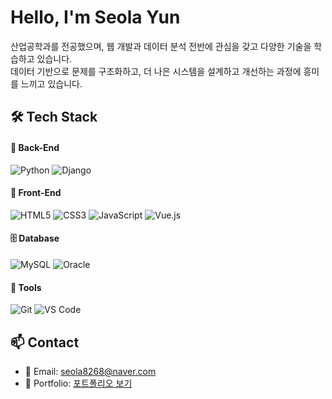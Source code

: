 # Hello, I'm Seola Yun
산업공학과를 전공했으며, 웹 개발과 데이터 분석 전반에 관심을 갖고 다양한 기술을 학습하고 있습니다.  
데이터 기반으로 문제를 구조화하고, 더 나은 시스템을 설계하고 개선하는 과정에 흥미를 느끼고 있습니다.

## 🛠️ Tech Stack
#### 🐍 Back-End  
![Python](https://img.shields.io/badge/Python3-3776AB?style=flat-square&logo=python&logoColor=white)
![Django](https://img.shields.io/badge/Django-092E20?style=flat-square&logo=django&logoColor=white)
#### 🎨 Front-End
![HTML5](https://img.shields.io/badge/HTML5-E34F26?style=flat-square&logo=html5&logoColor=white)
![CSS3](https://img.shields.io/badge/CSS3-1572B6?style=flat-square&logo=css3&logoColor=white)
![JavaScript](https://img.shields.io/badge/JavaScript-F7DF1E?style=flat-square&logo=javascript&logoColor=black)
![Vue.js](https://img.shields.io/badge/Vue.js-4FC08D?style=flat-square&logo=vue.js&logoColor=white)
#### 🗄️ Database
![MySQL](https://img.shields.io/badge/MySQL-4479A1?style=flat-square&logo=mysql&logoColor=white)
![Oracle](https://img.shields.io/badge/Oracle-F80000?style=flat-square&logo=oracle&logoColor=white)
#### 🧰 Tools
![Git](https://img.shields.io/badge/Git-F05032?style=flat-square&logo=git&logoColor=white)
![VS Code](https://img.shields.io/badge/VS%20Code-007ACC?style=flat-square&logo=visual-studio-code&logoColor=white)


## 📫 Contact
- 📧 Email: seola8268@naver.com  
- 💼 Portfolio: [포트폴리오 보기](https://yourportfolio.site)
